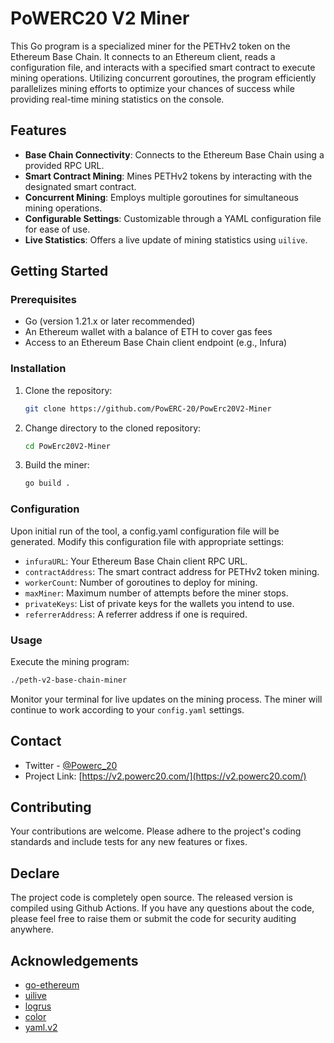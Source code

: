 # PoWERC20 V2 Miner

This Go program is a specialized miner for the PETHv2 token on the Ethereum Base Chain. It connects to an Ethereum client, reads a configuration file, and interacts with a specified smart contract to execute mining operations. Utilizing concurrent goroutines, the program efficiently parallelizes mining efforts to optimize your chances of success while providing real-time mining statistics on the console.

## Features

- **Base Chain Connectivity**: Connects to the Ethereum Base Chain using a provided RPC URL.
- **Smart Contract Mining**: Mines PETHv2 tokens by interacting with the designated smart contract.
- **Concurrent Mining**: Employs multiple goroutines for simultaneous mining operations.
- **Configurable Settings**: Customizable through a YAML configuration file for ease of use.
- **Live Statistics**: Offers a live update of mining statistics using `uilive`.

## Getting Started

### Prerequisites

- Go (version 1.21.x or later recommended)
- An Ethereum wallet with a balance of ETH to cover gas fees
- Access to an Ethereum Base Chain client endpoint (e.g., Infura)

### Installation


1. Clone the repository:

   ```sh
   git clone https://github.com/PowERC-20/PowErc20V2-Miner
   ```

2. Change directory to the cloned repository:

   ```sh
   cd PowErc20V2-Miner
   ```

3. Build the miner:

   ```sh
   go build .
   ```

### Configuration

Upon initial run of the tool, a config.yaml configuration file will be generated. Modify this configuration file with appropriate settings:

  - `infuraURL`: Your Ethereum Base Chain client RPC URL.
  - `contractAddress`: The smart contract address for PETHv2 token mining.
  - `workerCount`: Number of goroutines to deploy for mining.
  - `maxMiner`: Maximum number of attempts before the miner stops.
  - `privateKeys`: List of private keys for the wallets you intend to use.
  - `referrerAddress`: A referrer address if one is required.



### Usage

Execute the mining program:

```sh
./peth-v2-base-chain-miner
```

Monitor your terminal for live updates on the mining process. The miner will continue to work according to your `config.yaml` settings.

## Contact

- Twitter - [@Powerc_20](https://twitter.com/powerc_20)
- Project Link: [https://v2.powerc20.com/](https://v2.powerc20.com/)

## Contributing

Your contributions are welcome. Please adhere to the project's coding standards and include tests for any new features or fixes.

## Declare

The project code is completely open source. The released version is compiled using Github Actions. If you have any questions about the code, please feel free to raise them or submit the code for security auditing anywhere.

## Acknowledgements

- [go-ethereum](https://github.com/ethereum/go-ethereum)
- [uilive](https://github.com/gosuri/uilive)
- [logrus](https://github.com/sirupsen/logrus)
- [color](https://github.com/fatih/color)
- [yaml.v2](https://gopkg.in/yaml.v2)